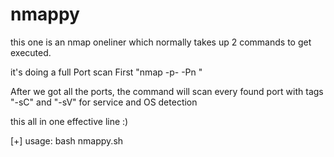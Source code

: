 # nmappy

this one is an nmap oneliner which normally takes up 2 commands to get executed.

it's doing a full Port scan First "nmap -p- -Pn <IP>"
  
After we got all the ports, the command will scan every found port with tags "-sC" and "-sV" for service and OS detection

this all in one effective line :)
 
 
 [+] usage: bash nmappy.sh <ip> 
